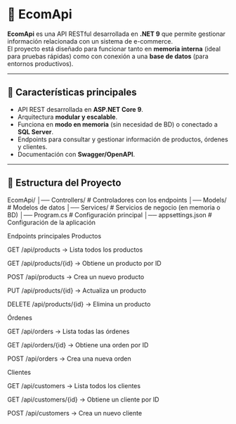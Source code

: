 # 🛒 EcomApi

**EcomApi** es una API RESTful desarrollada en **.NET 9** que permite gestionar información relacionada con un sistema de e-commerce.  
El proyecto está diseñado para funcionar tanto en **memoria interna** (ideal para pruebas rápidas) como con conexión a una **base de datos** (para entornos productivos).

---

## 🚀 Características principales
- API REST desarrollada en **ASP.NET Core 9**.
- Arquitectura **modular y escalable**.
- Funciona en **modo en memoria** (sin necesidad de BD) o conectado a **SQL Server**.
- Endpoints para consultar y gestionar información de productos, órdenes y clientes.
- Documentación con **Swagger/OpenAPI**.

---

## 📂 Estructura del Proyecto
EcomApi/
│── Controllers/ # Controladores con los endpoints
│── Models/ # Modelos de datos
│── Services/ # Servicios de negocio (en memoria o BD)
│── Program.cs # Configuración principal
│── appsettings.json # Configuración de la aplicación


Endpoints principales
Productos

GET /api/products → Lista todos los productos

GET /api/products/{id} → Obtiene un producto por ID

POST /api/products → Crea un nuevo producto

PUT /api/products/{id} → Actualiza un producto

DELETE /api/products/{id} → Elimina un producto

Órdenes

GET /api/orders → Lista todas las órdenes

GET /api/orders/{id} → Obtiene una orden por ID

POST /api/orders → Crea una nueva orden

Clientes

GET /api/customers → Lista todos los clientes

GET /api/customers/{id} → Obtiene un cliente por ID

POST /api/customers → Crea un nuevo cliente
